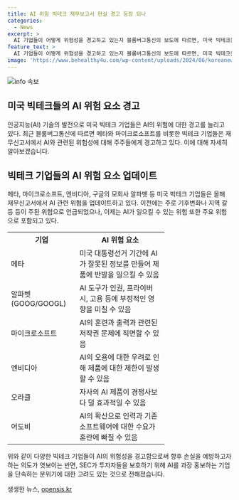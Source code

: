 ```yaml
---
title: AI 위험 빅테크 재무보고서 현실 경고 등장 되나
categories:
  - News
excerpt: >
  AI 기업들이 어떻게 위험성을 경고하고 있는지 블룸버그통신의 보도에 따르면, 미국 빅테크들인 메타, 마이크로소프트, 엔비디아 등이 재무신고서에서 AI와 관련된 소송 위험을 강조하고 있다. 이전에는 기후변화나 지정핵쟁이 같은 주요 위험만을 언급했으나, 이번에는 AI의 오용과 부정적 영향, 그리고 재정적 피해 등도 주요 위험으로 경고하며, 미국 증권거래위원회(SEC)에 제출하는 재무보고서에서 이를 업데이트하고 있다. 최근 SEC가 AI를 과장 홍보하는 기업을 단속하고 있는 분위기에 의해 이러한 행동을 하는 것으로 해석되고 있다. SEC 위원장은 AI는 혁신적 기술이지만 금융 붕괴를 일으킬 수 있다며 공개적으로 경고했다.
feature_text: >
  AI 기업들이 어떻게 위험성을 경고하고 있는지 블룸버그통신의 보도에 따르면, 미국 빅테크들인 메타, 마이크로소프트, 엔비디아 등이 재무신고서에서 AI와 관련된 소송 위험을 강조하고 있다. 이전에는 기후변화나 지정핵쟁이 같은 주요 위험만을 언급했으나, 이번에는 AI의 오용과 부정적 영향, 그리고 재정적 피해 등도 주요 위험으로 경고하며, 미국 증권거래위원회(SEC)에 제출하는 재무보고서에서 이를 업데이트하고 있다. 최근 SEC가 AI를 과장 홍보하는 기업을 단속하고 있는 분위기에 의해 이러한 행동을 하는 것으로 해석되고 있다. SEC 위원장은 AI는 혁신적 기술이지만 금융 붕괴를 일으킬 수 있다며 공개적으로 경고했다.
image: 'https://www.behealthy4u.com/wp-content/uploads/2024/06/koreanews.jpg'
---
```


<p><img src="https://www.behealthy4u.com/wp-content/uploads/2024/06/koreanews.jpg" alt="info 속보" /></p>

<h2 data-ke-size="size26">미국 빅테크들의 AI 위험 요소 경고</h2>

<p data-ke-size="size16">인공지능(AI) 기술의 발전으로 미국 빅테크 기업들은 AI의 위험에 대한 경고를 늘리고 있다. 최근 블룸버그통신에 따르면 메타와 마이크로소프트를 비롯한 빅테크 기업들은 재무신고서에서 AI와 관련된 위험성에 대해 주주들에게 경고하고 있다. 이에 대해 자세히 알아보겠습니다.</p>

<h2 data-ke-size="size24">빅테크 기업들의 AI 위험 요소 업데이트</h2>

<p data-ke-size="size16">메타, 마이크로소프트, 엔비디아, 구글의 모회사 알파벳 등 미국 빅테크 기업들은 올해 재무신고서에서 AI 관련 위험을 업데이트하고 있다. 이전에는 주로 기후변화나 지역 갈등 등이 주된 위험으로 언급되었으나, 이제는 AI가 일으킬 수 있는 위험 또한 주요 위험으로 포함되고 있다.</p>

<table style="width: 70%", align="center">
  <tr>
    <th>기업</th>
    <th>AI 위험 요소</th>
  </tr>
  <tr>
    <td>메타</td>
    <td>미국 대통령선거 기간에 AI가 잘못된 정보를 만들어 제품에 반발을 일으킬 수 있음</td>
  </tr>
  <tr>
    <td>알파벳(GOOG/GOOGL)</td>
    <td>AI 도구가 인권, 프라이버시, 고용 등에 부정적인 영향을 미칠 수 있음</td>
  </tr>
  <tr>
    <td>마이크로소프트</td>
    <td>AI의 훈련과 출력과 관련된 저작권 문제에 직면할 수 있음</td>
  </tr>
  <tr>
    <td>엔비디아</td>
    <td>AI의 오용에 대한 우려로 인해 제품에 대한 제한이 발생할 수 있음</td>
  </tr>
  <tr>
    <td>오라클</td>
    <td>자사의 AI 제품이 경쟁사보다 덜 효과적일 수 있음</td>
  </tr>
  <tr>
    <td>어도비</td>
    <td>AI의 확산으로 인력과 기존 소프트웨어에 대한 수요가 혼란에 빠질 수 있음</td>
  </tr>
</table>

<p data-ke-size="size16">위와 같이 다양한 빅테크 기업들이 AI의 위험성을 경고함으로써 향후 손실을 예방하고자 하는 의도가 엿보이는 반면, SEC가 투자자들을 보호하기 위해 AI를 과장 홍보하는 기업을 단속하는 분위기에 대한 고려도 있는 것으로 전해졌습니다.</p>
생생한 뉴스, <a href="https://opensis.kr" rel="dofollow">opensis.kr</a>


